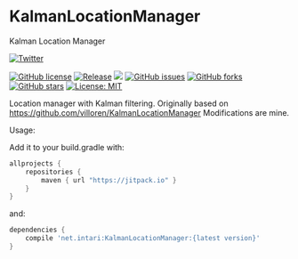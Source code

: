 # KalmanLocationManager
Kalman Location Manager


[![Twitter](https://img.shields.io/twitter/url/https/github.com/intari/KalmanLocationManager.svg?style=social)](https://twitter.com/intent/tweet?text=Wow:&url=https%3A%2F%2Fgithub.com%2Fintari%2FKalmanLocationManager)

[![GitHub license](https://img.shields.io/github/license/intari/KalmanLocationManager.svg)](https://github.com/intari/KalmanLocationManager/blob/master/LICENSE)
[![Release](https://jitpack.io/v/net.intari/KalmanLocationManager.svg)](https://jitpack.io/#net.intari/KalmanLocationManager)
<a href='https://travis-ci.org/intari/KalmanLocationManager/builds'><img src='https://api.travis-ci.org/intari/KalmanLocationManager.svg?branch=master'></a>
[![GitHub issues](https://img.shields.io/github/issues/intari/KalmanLocationManager.svg)](https://github.com/intari/KalmanLocationManager/issues)
[![GitHub forks](https://img.shields.io/github/forks/intari/KalmanLocationManager.svg)](https://github.com/intari/KalmanLocationManager/network)
[![GitHub stars](https://img.shields.io/github/stars/intari/KalmanLocationManager.svg)](https://github.com/intari/KalmanLocationManager/stargazers)
[![License: MIT](https://img.shields.io/badge/License-MIT-yellow.svg)](https://opensource.org/licenses/MIT)




Location manager with Kalman filtering. Originally based on https://github.com/villoren/KalmanLocationManager
Modifications are mine.

Usage:

Add it to your build.gradle with:
```gradle
allprojects {
    repositories {
        maven { url "https://jitpack.io" }
    }
}
```
and:

```gradle
dependencies {
    compile 'net.intari:KalmanLocationManager:{latest version}'
}
```
